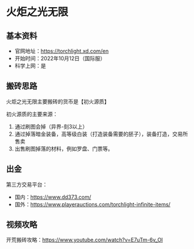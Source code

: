# 火炬之光无限

## 基本资料

- 官网地址：https://torchlight.xd.com/en
- 开始时间：2022年10月12日（国际服）
- 科学上网：是

## 搬砖思路

火炬之光无限主要搬砖的货币是【初火源质】

初火源质的主要来源：

1. 通过刷图会掉（异界-刻3以上）
2. 通过掉落暗金装备，高等级白装（打造装备需要的胚子），装备打造，交易所售卖
3. 出售刷图掉落的材料，例如罗盘、门票等。

## 出金

第三方交易平台：
- 国内：https://www.dd373.com/
- 国外：https://www.playerauctions.com/torchlight-infinite-items/

## 视频攻略

开荒搬砖攻略：https://www.youtube.com/watch?v=E7uTm-6v_OI

